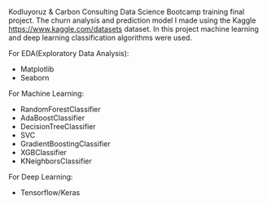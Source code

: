 Kodluyoruz & Carbon Consulting Data Science Bootcamp training final project. 
The churn analysis and prediction model I made using the Kaggle https://www.kaggle.com/datasets dataset. In this project machine learning and deep learning classification algorithms were used.

For EDA(Exploratory Data Analysis):
- Matplotlib
- Seaborn

For Machine Learning:
- RandomForestClassifier
- AdaBoostClassifier
- DecisionTreeClassifier
- SVC
- GradientBoostingClassifier
- XGBClassifier
- KNeighborsClassifier

For Deep Learning:
- Tensorflow/Keras
